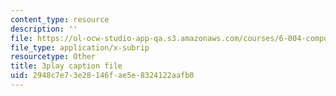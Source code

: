 ```yaml
---
content_type: resource
description: ''
file: https://ol-ocw-studio-app-qa.s3.amazonaws.com/courses/6-004-computation-structures-spring-2017/2948c7e73e28146fae5e8324122aafb0_IbKCGrVGpco.srt
file_type: application/x-subrip
resourcetype: Other
title: 3play caption file
uid: 2948c7e7-3e28-146f-ae5e-8324122aafb0
---
```

